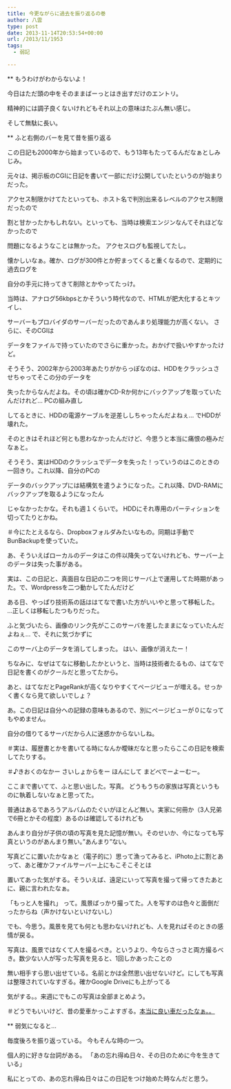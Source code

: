 ```yaml
---
title: 今更ながらに過去を振り返るの巻
author: 八雲
type: post
date: 2013-11-14T20:53:54+00:00
url: /2013/11/1953
tags:
  - 弱記

---
```

** もうわけがわからないよ！
  
今日はただ頭の中をそのままばーっとはき出すだけのエントリ。
  
精神的には調子良くないけれどもそれ以上の意味はたぶん無い感じ。
  
そして無駄に長い。

<!--more-->

** ふと右側のバーを見て昔を振り返る
  
この日記も2000年から始まっているので、もう13年もたってるんだなぁとしみじみ。
  
元々は、掲示板のCGIに日記を書いて一部にだけ公開していたというのが始まりだった。
  
アクセス制限かけてたといっても、ホスト名で判別出来るレベルのアクセス制限だったので
  
割と甘かったかもしれない。といっても、当時は検索エンジンなんてそれほどなかったので
  
問題になるようなことは無かった。 アクセスログも監視してたし。

懐かしいなぁ。確か、ログが300件とか貯まってくると重くなるので、定期的に過去ログを
  
自分の手元に持ってきて削除とかやってたっけ。
  
当時は、アナログ56kbpsとかそういう時代なので、HTMLが肥大化するとキツイし、
  
サーバーもプロバイダのサーバーだったのであんまり処理能力が高くない。 さらに、そのCGIは
  
データをファイルで持っていたのでさらに重かった。おかげで扱いやすかったけど。

そうそう、2002年から2003年あたりがからっぽなのは、HDDをクラッシュさせちゃってそこの分のデータを
  
失ったからなんだよね。その頃は確かCD-Rか何かにバックアップを取っていたんだけれど… PCの組み直し
  
してるときに、HDDの電源ケーブルを逆差ししちゃったんだよねぇ… でHDDが壊れた。
  
そのときはそれほど何とも思わなかったんだけど、今思うと本当に痛恨の極みだなぁと。
  
そうそう、実はHDDのクラッシュでデータを失った！っていうのはこのときの一回きり。これ以降、自分のPCの
  
データのバックアップには結構気を遣うようになった。これ以降、DVD-RAMにバックアップを取るようになったん
  
じゃなかったかな。それも週１くらいで。 HDDにそれ専用のパーティションを切ってたりとかね。
  
＃今にたとえるなら、Dropboxフォルダみたいなもの。同期は手動でBunBackupを使っていた。

あ、そういえばローカルのデータはこの件以降失ってないけれども、サーバー上のデータは失った事がある。
  
実は、この日記と、真面目な日記の二つを同じサーバ上で運用してた時期があった。で、Wordpressを二つ動かしてたんだけど
  
ある日、やっぱり技術系の話ははてなで書いた方がいいやと思って移転した。 …正しくは移転したつもりだった。
  
ふと気づいたら、画像のリンク先がここのサーバを差したままになっていたんだよねぇ… で、それに気づかずに
  
このサーバ上のデータを消してしまった。 はい、画像が消えたー！ 

ちなみに、なぜはてなに移動したかというと、当時は技術者たるもの、はてなで日記を書くのがクールだと思ってたから。
  
あと、はてなだとPageRankが高くなりやすくてページビューが増える。せっかく書くなら見て欲しいでしょ？
  
あ。この日記は自分への記録の意味もあるので、別にページビューが０になってもやめません。
  
自分の借りてるサーバだから人に迷惑かからないしね。
  
＃実は、履歴書とかを書いてる時になんか曖昧だなと思ったらここの日記を検索してたりする。
  
＃♪きおくのなかー さいしょからをー ほんにして まどべでーよーむー。

ここまで書いてて、ふと思い出した。写真。 どうもうちの家族は写真というものに執着しないなぁと思ってた。
  
普通はあるであろうアルバムのたぐいがほとんど無い。実家に何冊か（3人兄弟で6冊とかその程度）あるのは確認してるけれども
  
あんまり自分が子供の頃の写真を見た記憶が無い。そのせいか、今になっても写真というのがあんまり無い。”あんまり”ない。
  
写真どこに置いたかなぁと（電子的に）思って漁ってみると、iPhoto上に割とあって、あと確かファイルサーバー上にもこそこそとは
  
置いてあった気がする。そういえば、遠足にいって写真を撮って帰ってきたあとに、親に言われたなぁ。
  
「もっと人を撮れ」 って。風景ばっかり撮ってた。人を写すのは色々と面倒だったからね（声かけないといけないし）
  
でも、今思う。風景を見ても何とも思わないけれども、人を見ればそのときの感情が戻る。
  
写真は、風景ではなくて人を撮るべき。というより、今ならさっさと両方撮るべき。数少ない人が写った写真を見ると、1回しかあったことの
  
無い相手すら思い出せている。名前とかは全然思い出せないけど。にしても写真は整理されていなすぎる。確かGoogle Driveにも上がってる
  
気がする。。来週にでもこの写真は全部まとめよう。
  
＃どうでもいいけど、昔の愛車かっこよすぎる。[本当に良い車だったなぁ。。][1]

** 弱気になると…
  
毎度後ろを振り返っている。 今もそんな時の一つ。
  
個人的に好きな台詞がある。 「あの忘れ得ぬ日々、その日のために今を生きている」
  
私にとっての、あの忘れ得ぬ日々はこの日記をつけ始めた時なんだと思う。

 [1]: https://www.ziomatrix.org/wp-content/uploads/2013/11/RIMG0041.jpg
